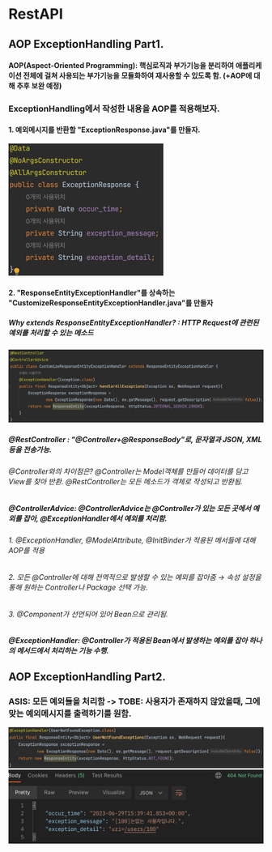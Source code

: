 # RestAPI
## AOP ExceptionHandling Part1.
#### AOP(Aspect-Oriented Programming): 핵심로직과 부가기능을 분리하여 애플리케이션 전체에 걸쳐 사용되는 부가기능을 모듈화하여 재사용할 수 있도록 함. (+AOP에 대해 추후 보완 예정)
### ExceptionHandling에서 작성한 내용을 AOP를 적용해보자.
#### 1. 예외메시지를 반환할 "ExceptionResponse.java"를 만들자.
![img_4.png](image/img_4.png)
#### 2. "ResponseEntityExceptionHandler"를 상속하는 "CustomizeResponseEntityExceptionHandler.java"를 만들자
##### Why extends ResponseEntityExceptionHandler? : HTTP Request에 관련된 예외를 처리할 수 있는 메소드
![img_5.png](image/img_5.png)
##### @RestController : "@Controller+@ResponseBody"로, 문자열과 JSON, XML 등을 전송가능.
###### @Controller와의 차이점은? @Controller는 Model객체를 만들어 데이터를 담고 View를 찾아 반환. @RestController는 모든 메소드가 객체로 작성되고 반환됨.
##### @ControllerAdvice: @ControllerAdvice는 @Controller가 있는 모든 곳에서 예외를 잡아, @ExceptionHandler에서 예외를 처리함.
###### 1. @ExceptionHandler, @ModelAttribute, @InitBinder가 적용된 메서들에 대해 AOP를 적용
###### 2. 모든 @Controller에 대해 전역적으로 발생할 수 있는 예외를 잡아줌 → 속성 설정을 통해 원하는 Controller나 Package 선택 가능.
###### 3. @Component가 선언되어 있어 Bean으로 관리됨.
##### @ExceptionHandler: @Controller가 적용된 Bean에서 발생하는 예외를 잡아 하나의 메서드에서 처리하는 기능 수행.
## AOP ExceptionHandling Part2.
### ASIS: 모든 예외들을 처리함 -> TOBE: 사용자가 존재하지 않았을때, 그에 맞는 예외메시지를 출력하기를 원함.
![img_6.png](image/img_6.png)
![img_7.png](image/img_7.png)